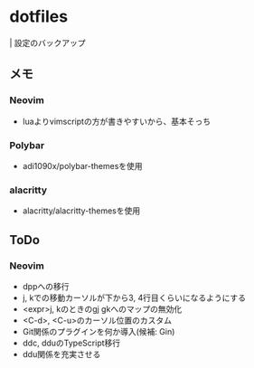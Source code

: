 # dotfiles
| 設定のバックアップ

## メモ
### Neovim
* luaよりvimscriptの方が書きやすいから、基本そっち

### Polybar
* adi1090x/polybar-themesを使用

### alacritty
* alacritty/alacritty-themesを使用

## ToDo
### Neovim
* dppへの移行
* j, kでの移動カーソルが下から3, 4行目くらいになるようにする
* \<expr\>j, kのときのgj gkへのマップの無効化
* \<C-d\>, \<C-u\>のカーソル位置のカスタム
* Git関係のプラグインを何か導入(候補: Gin)
* ddc, dduのTypeScript移行
* ddu関係を充実させる

